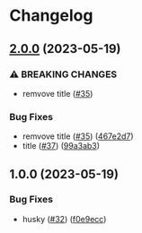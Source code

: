 # Changelog

## [2.0.0](https://github.com/matthew2564/gh-actions-test/compare/v1.0.0...v2.0.0) (2023-05-19)


### ⚠ BREAKING CHANGES

* remvove title ([#35](https://github.com/matthew2564/gh-actions-test/issues/35))

### Bug Fixes

* remvove title ([#35](https://github.com/matthew2564/gh-actions-test/issues/35)) ([467e2d7](https://github.com/matthew2564/gh-actions-test/commit/467e2d74287415c3fa4b845b237b95b2ee47e4a0))
* title ([#37](https://github.com/matthew2564/gh-actions-test/issues/37)) ([99a3ab3](https://github.com/matthew2564/gh-actions-test/commit/99a3ab35c5f1573b060609edcf85ff0ee0dc96da))

## 1.0.0 (2023-05-19)


### Bug Fixes

* husky ([#32](https://github.com/matthew2564/gh-actions-test/issues/32)) ([f0e9ecc](https://github.com/matthew2564/gh-actions-test/commit/f0e9ecc5747738a12b1ca68ec88b009a53578626))
